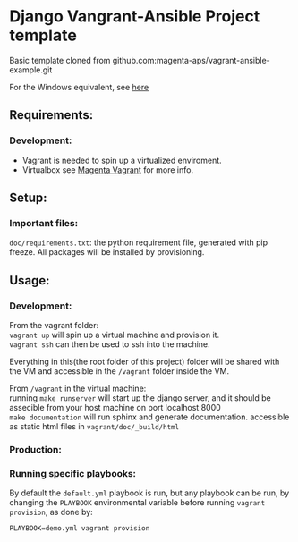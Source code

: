 Django Vangrant-Ansible Project template
========================================

Basic template cloned from github.com:magenta-aps/vagrant-ansible-example.git

For the Windows equivalent, see [here](https://github.com/magenta-aps/vagrant-ansible-example-windows)
## Requirements:

### Development:
- Vagrant is needed to spin up a virtualized enviroment.  
- Virtualbox see [Magenta Vagrant](https://github.com/magenta-aps/vagrant/blob/master/README.md) for more info.

## Setup:

### Important files:
`doc/requirements.txt`: the python requirement file, generated with pip freeze. All packages will be installed by provisioning.




## Usage:
### Development:
From the vagrant folder:  
`vagrant up` will spin up a virtual machine and provision it.  
`vagrant ssh` can then be used to ssh into the machine.

Everything in this(the root folder of this project) folder will be shared with the VM and accessible in the  `/vagrant` folder inside the VM.

From `/vagrant` in the virtual machine:  
running `make runserver` will start up the django server, and it should be assecible from your host machine on port localhost:8000  
`make documentation` will run sphinx and generate documentation. accessible as static html files in `vagrant/doc/_build/html`


### Production:


### Running specific playbooks:

By default the `default.yml` playbook is run, but any playbook can be run, by
changing the `PLAYBOOK` environmental variable before running `vagrant provision`,
as done by:

    PLAYBOOK=demo.yml vagrant provision


